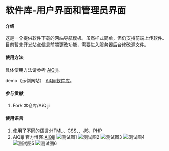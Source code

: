 # 软件库-用户界面和管理员界面

#### 介绍

这是一个提供软件下载的网站导航模板。虽然样式简单，但仍支持前端上传软件。目前暂未开发站点信息前端更改功能，需要进入服务器后台修改源文件。

#### 使用方法

具体使用方法请参考 [AiQiji](https://aiqji.com/index.php/2024/05/11/软件库模板开源/)。

demo（示例网站） [AiQiji软件库](https://jqz.ink)。

#### 参与贡献

1.  Fork 本仓库/AiQiji


#### 使用语言

1.  使用了不同的语言:HTML、CSS、、JS、PHP
2.  AiQiji 官方博客:[AiQiji](https://aiqji.com)
![测试图1](https://raw.githubusercontent.com/JiQingzhe2004/Software-library/main/%E6%B5%8B%E8%AF%95%E5%9B%BE1.png)
![测试图2](https://raw.githubusercontent.com/JiQingzhe2004/Software-library/main/%E6%B5%8B%E8%AF%95%E5%9B%BE2.png)
![测试图3](https://raw.githubusercontent.com/JiQingzhe2004/Software-library/main/%E6%B5%8B%E8%AF%95%E5%9B%BE3.png)
![测试图4](https://raw.githubusercontent.com/JiQingzhe2004/Software-library/main/%E6%B5%8B%E8%AF%95%E5%9B%BE4.png)
![测试图5](https://raw.githubusercontent.com/JiQingzhe2004/Software-library/main/%E6%B5%8B%E8%AF%95%E5%9B%BE5.png)
![测试图6](https://raw.githubusercontent.com/JiQingzhe2004/Software-library/main/%E6%B5%8B%E8%AF%95%E5%9B%BE6.png)
